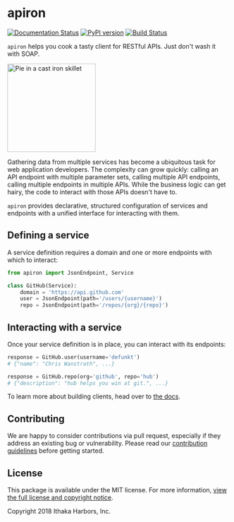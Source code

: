 # apiron

[![Documentation Status](https://readthedocs.org/projects/apiron/badge/?version=latest)](https://apiron.readthedocs.io/en/latest/?badge=latest)
[![PyPI version](https://badge.fury.io/py/apiron.svg)](https://badge.fury.io/py/apiron)
[![Build Status](https://travis-ci.org/ithaka/apiron.svg?branch=dev)](https://travis-ci.org/ithaka/apiron)

`apiron` helps you cook a tasty client for RESTful APIs. Just don't wash it with SOAP.

<img src="https://github.com/ithaka/apiron/raw/master/docs/_static/cast-iron-skillet.png" alt="Pie in a cast iron skillet" width="200">

Gathering data from multiple services has become a ubiquitous task for web application developers.
The complexity can grow quickly:
calling an API endpoint with multiple parameter sets,
calling multiple API endpoints,
calling multiple endpoints in multiple APIs.
While the business logic can get hairy,
the code to interact with those APIs doesn't have to.

`apiron` provides declarative, structured configuration of services and endpoints
with a unified interface for interacting with them.


## Defining a service

A service definition requires a domain
and one or more endpoints with which to interact:

```python
from apiron import JsonEndpoint, Service

class GitHub(Service):
    domain = 'https://api.github.com'
    user = JsonEndpoint(path='/users/{username}')
    repo = JsonEndpoint(path='/repos/{org}/{repo}')
```


## Interacting with a service

Once your service definition is in place, you can interact with its endpoints:

```python
response = GitHub.user(username='defunkt')
# {"name": "Chris Wanstrath", ...}

response = GitHub.repo(org='github', repo='hub')
# {"description": "hub helps you win at git.", ...}
```

To learn more about building clients, head over to [the docs](https://apiron.readthedocs.io).


## Contributing

We are happy to consider contributions via pull request,
especially if they address an existing bug or vulnerability.
Please read our [contribution guidelines](https://github.com/ithaka/apiron/tree/master/.github/CONTRIBUTING.md) before getting started.

## License

This package is available under the MIT license.
For more information, [view the full license and copyright notice](https://github.com/ithaka/apiron/tree/master/LICENSE).

Copyright 2018 Ithaka Harbors, Inc.
